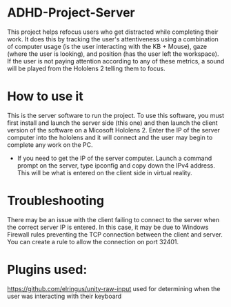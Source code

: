# ADHD-Project-Server
 
This project helps refocus users who get distracted while completing their work. It does this by tracking the user's attentiveness using a combination of computer usage (is the user interacting with the KB + Mouse), gaze (where the user is looking), and position (has the user left the workspace). If the user is not paying attention according to any of these metrics, a sound will be played from the Hololens 2 telling them to focus. 


# How to use it

This is the server software to run the project. To use this software, you must first install and launch the server side (this one) and then launch the client version of the software on a Micosoft Hololens 2. Enter the IP of the server computer into the hololens and it will connect and the user may begin to complete any work on the PC. 
* If you need to get the IP of the server computer. Launch a command prompt on the server, type ipconfig and copy down the IPv4 address. This will be what is entered on the client side in virtual reality.



# Troubleshooting

There may be an issue with the client failing to connect to the server when the correct server IP is entered. In this case, it may be due to Windows Firewall rules preventing the TCP connection between the client and server. You can create a rule to allow the connection on port 32401.


# Plugins used:

https://github.com/elringus/unity-raw-input used for determining when the user was interacting with their keyboard
